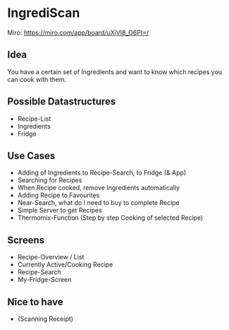# IngrediScan

Miro: https://miro.com/app/board/uXjVI8_O6PI=/

## Idea
You have a certain set of Ingredients and want to know which recipes you can cook with them.

## Possible Datastructures
- Recipe-List
- Ingredients
- Fridge

## Use Cases
- Adding of Ingredients to Recipe-Search, to Fridge (& App)
- Searching for Recipes
- When Recipe cooked, remove Ingredients automatically
- Adding Recipe to Favourites
- Near-Search, what do I need to buy to complete Recipe
- Simple Server to get Recipes
- Thermomix-Function (Step by step Cooking of selected Recipe)

## Screens
- Recipe-Overview / List
- Currently Active/Cooking Recipe
- Recipe-Search
- My-Fridge-Screen

## Nice to have
- (Scanning Receipt)
